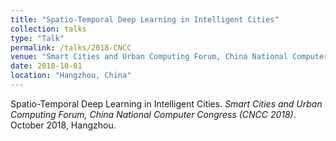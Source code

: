 ```yaml
---
title: "Spatio-Temporal Deep Learning in Intelligent Cities"
collection: talks
type: "Talk"
permalink: /talks/2018-CNCC
venue: "Smart Cities and Urban Computing Forum, China National Computer Congress (CNCC 2018)"
date: 2018-10-01
location: "Hangzhou, China"
---
```


Spatio-Temporal Deep Learning in Intelligent Cities. <i>Smart Cities and Urban Computing Forum, China National Computer Congress (CNCC 2018)</i>. October 2018, Hangzhou.